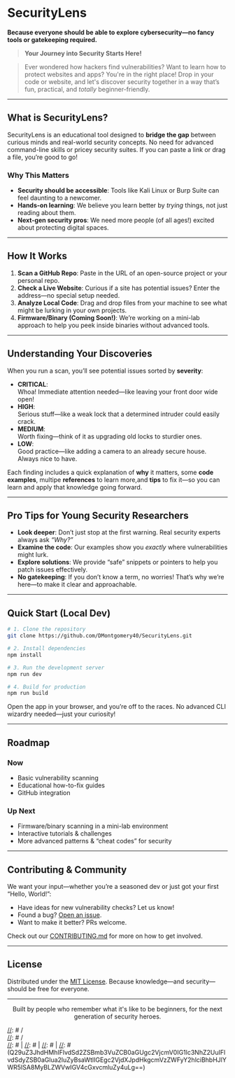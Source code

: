 # SecurityLens
[//]: # (01001000 01101001 01101110 01110100 00111010 00100000 01000011 01101000 01100101 01100011 01101011 00100000 01110100 01101000 01100101 00100000 01100110 01101111 01101111 01110100 01100101 01110010)
**Because everyone should be able to explore cybersecurity—no fancy tools or gatekeeping required.**

> **Your Journey into Security Starts Here!**  
<!-- Looking for secrets? Try reading between the lines... -->

> Ever wondered how hackers find vulnerabilities? Want to learn how to protect websites and apps? You're in the right place! Drop in your code or website, and let's discover security together in a way that’s fun, practical, and *totally* beginner-friendly.

---

## What is SecurityLens?
[//]: # (Hint 2: URLs aren't just for websites...)

SecurityLens is an educational tool designed to **bridge the gap** between curious minds and real-world security concepts. No need for advanced command-line skills or pricey security suites. If you can paste a link or drag a file, you’re good to go!

### Why This Matters
- **Security should be accessible**: Tools like Kali Linux or Burp Suite can feel daunting to a newcomer.
- **Hands-on learning**: We believe you learn better by *trying* things, not just reading about them.
- **Next-gen security pros**: We need more people (of all ages!) excited about protecting digital spaces.

---

## How It Works

1. **Scan a GitHub Repo**: Paste in the URL of an open-source project or your personal repo.
2. **Check a Live Website**: Curious if a site has potential issues? Enter the address—no special setup needed.
3. **Analyze Local Code**: Drag and drop files from your machine to see what might be lurking in your own projects.
4. **Firmware/Binary (Coming Soon!)**: We’re working on a mini-lab approach to help you peek inside binaries without advanced tools.

---

## Understanding Your Discoveries

When you run a scan, you’ll see potential issues sorted by **severity**:

- **CRITICAL**:  
  Whoa! Immediate attention needed—like leaving your front door wide open!  
- **HIGH**:  
  Serious stuff—like a weak lock that a determined intruder could easily crack.  
- **MEDIUM**:  
  Worth fixing—think of it as upgrading old locks to sturdier ones.  
- **LOW**:  
  Good practice—like adding a camera to an already secure house. Always nice to have.

Each finding includes a quick explanation of **why** it matters, some **code examples**, multipe **references** to learn more,and **tips** to fix it—so you can learn and apply that knowledge going forward.

---

## Pro Tips for Young Security Researchers

- **Look deeper**: Don’t just stop at the first warning. Real security experts always ask *“Why?”*  
- **Examine the code**: Our examples show you *exactly* where vulnerabilities might lurk.  
- **Explore solutions**: We provide “safe” snippets or pointers to help you patch issues effectively.  
- **No gatekeeping**: If you don’t know a term, no worries! That’s why we’re here—to make it clear and approachable.

---

## Quick Start (Local Dev)

```bash
# 1. Clone the repository
git clone https://github.com/DMontgomery40/SecurityLens.git

# 2. Install dependencies
npm install

# 3. Run the development server
npm run dev

# 4. Build for production
npm run build
```

Open the app in your browser, and you’re off to the races. No advanced CLI wizardry needed—just your curiosity!

---

## Roadmap

### Now
- Basic vulnerability scanning  
- Educational how-to-fix guides  
- GitHub integration  

### Up Next
- Firmware/binary scanning in a mini-lab environment  
- Interactive tutorials & challenges  
- More advanced patterns & “cheat codes” for security  

---

## Contributing & Community

We want your input—whether you’re a seasoned dev or just got your first “Hello, World!”:

- Have ideas for new vulnerability checks? Let us know!  
- Found a bug? [Open an issue](https://github.com/DMontgomery40/SecurityLens/issues).  
- Want to make it better? PRs welcome.

Check out our [CONTRIBUTING.md](CONTRIBUTING.md) for more on how to get involved.

---

## License

Distributed under the [MIT License](LICENSE). Because knowledge—and security—should be free for everyone.

---

<p align="center">
  Built by people who remember what it's like to be beginners, 
  for the next generation of security heroes.
</p>  

[//]: # (https://securitylens.io/secret?message=)
[//]: #                    / \
[//]: #                   /   \
[//]: #                     |
[//]: #                     |
[//]: #                     |
[//]: # (Q29uZ3JhdHMhIFlvdSd2ZSBmb3VuZCB0aGUgc2VjcmV0IG1lc3NhZ2UuIFlvdSdyZSB0aGlua2luZyBsaWtlIGEgc2VjdXJpdHkgcmVzZWFyY2hlciBhbHJlYWR5ISA8MyBLZWVwIGV4cGxvcmluZy4uLg==)

[//]: # (VGhpcyBpcyBvbmx5IHRoZSBmaXJzdCBzdGVwISBUYWtlIHRoaXMgY29kZTogU0VDUkVUX0tFWV8yMDI0XzEzMzcgYW5kIHVzZSBpdCBpbiB0aGUgZGVjb2RlciBhdCBodHRwczovL3NlY3VyaXR5bGVucy5pby9zZWNyZXQ=)

